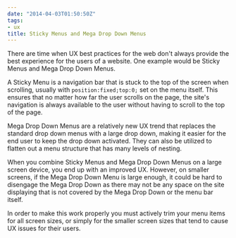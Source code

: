 ```yaml
---
date: "2014-04-03T01:50:50Z"
tags:
- ux
title: Sticky Menus and Mega Drop Down Menus
---
```


There are time when UX best practices for the web don't always provide the best experience for the users of a website. One example would be Sticky Menus and Mega Drop Down Menus. 

A Sticky Menu is a navigation bar that is stuck to the top of the screen when scrolling, usually with `position:fixed;top:0;` set on the menu itself. This ensures that no matter how far the user scrolls on the page, the site's navigation is always available to the user without having to scroll to the top of the page. 

Mega Drop Down Menus are a relatively new UX trend that replaces the standard drop down menus with a large drop down, making it easier for the end user to keep the drop down activated. They can also be utilized to flatten out a menu structure that has many levels of nesting.

When you combine Sticky Menus and Mega Drop Down Menus on a large screen device, you end up with an improved UX. However, on smaller screens, if the Mega Drop Down Menu is large enough, it could be hard to disengage the Mega Drop Down as there may not be any space on the site displaying that is not covered by the Mega Drop Down or the menu bar itself.

In order to make this work properly you must actively trim your menu items for all screen sizes, or simply for the smaller screen sizes that tend to cause UX issues for their users.